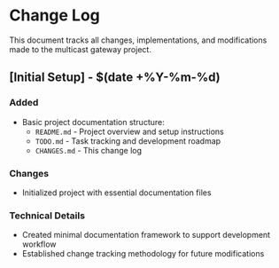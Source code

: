 # Change Log

This document tracks all changes, implementations, and modifications made to the multicast gateway project.

## [Initial Setup] - $(date +%Y-%m-%d)

### Added
- Basic project documentation structure:
  - `README.md` - Project overview and setup instructions
  - `TODO.md` - Task tracking and development roadmap  
  - `CHANGES.md` - This change log

### Changes
- Initialized project with essential documentation files

### Technical Details
- Created minimal documentation framework to support development workflow
- Established change tracking methodology for future modifications
